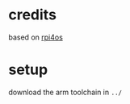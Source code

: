 # credits
based on [rpi4os](https://www.rpi4os.com/part4-miniuart/)

# setup
download the arm toolchain in `../`
